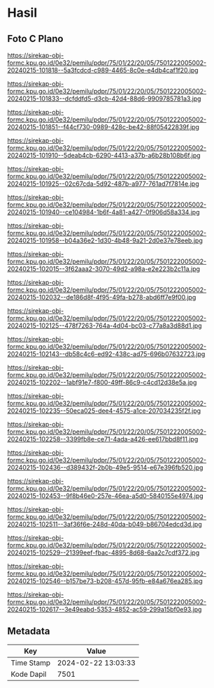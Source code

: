 # Hasil

## Foto C Plano

https://sirekap-obj-formc.kpu.go.id/0e32/pemilu/pdpr/75/01/22/20/05/7501222005002-20240215-101818--5a3fcdcd-c989-4465-8c0e-e4db4caf1f20.jpg

https://sirekap-obj-formc.kpu.go.id/0e32/pemilu/pdpr/75/01/22/20/05/7501222005002-20240215-101833--dcfddfd5-d3cb-42d4-88d6-9909785781a3.jpg

https://sirekap-obj-formc.kpu.go.id/0e32/pemilu/pdpr/75/01/22/20/05/7501222005002-20240215-101851--f44cf730-0989-428c-be42-88f05422839f.jpg

https://sirekap-obj-formc.kpu.go.id/0e32/pemilu/pdpr/75/01/22/20/05/7501222005002-20240215-101910--5deab4cb-6290-4413-a37b-a6b28b108b6f.jpg

https://sirekap-obj-formc.kpu.go.id/0e32/pemilu/pdpr/75/01/22/20/05/7501222005002-20240215-101925--02c67cda-5d92-487b-a977-761ad7f7814e.jpg

https://sirekap-obj-formc.kpu.go.id/0e32/pemilu/pdpr/75/01/22/20/05/7501222005002-20240215-101940--ce104984-1b6f-4a81-a427-0f906d58a334.jpg

https://sirekap-obj-formc.kpu.go.id/0e32/pemilu/pdpr/75/01/22/20/05/7501222005002-20240215-101958--b04a36e2-1d30-4b48-9a21-2d0e37e78eeb.jpg

https://sirekap-obj-formc.kpu.go.id/0e32/pemilu/pdpr/75/01/22/20/05/7501222005002-20240215-102015--3f62aaa2-3070-49d2-a98a-e2e223b2c11a.jpg

https://sirekap-obj-formc.kpu.go.id/0e32/pemilu/pdpr/75/01/22/20/05/7501222005002-20240215-102032--de186d8f-4f95-49fa-b278-abd6ff7e9f00.jpg

https://sirekap-obj-formc.kpu.go.id/0e32/pemilu/pdpr/75/01/22/20/05/7501222005002-20240215-102125--478f7263-764a-4d04-bc03-c77a8a3d88d1.jpg

https://sirekap-obj-formc.kpu.go.id/0e32/pemilu/pdpr/75/01/22/20/05/7501222005002-20240215-102143--db58c4c6-ed92-438c-ad75-696b07632723.jpg

https://sirekap-obj-formc.kpu.go.id/0e32/pemilu/pdpr/75/01/22/20/05/7501222005002-20240215-102202--1abf91e7-f800-49ff-86c9-c4cd12d38e5a.jpg

https://sirekap-obj-formc.kpu.go.id/0e32/pemilu/pdpr/75/01/22/20/05/7501222005002-20240215-102235--50eca025-dee4-4575-a1ce-207034235f2f.jpg

https://sirekap-obj-formc.kpu.go.id/0e32/pemilu/pdpr/75/01/22/20/05/7501222005002-20240215-102258--3399fb8e-ce71-4ada-a426-ee617bbd8f11.jpg

https://sirekap-obj-formc.kpu.go.id/0e32/pemilu/pdpr/75/01/22/20/05/7501222005002-20240215-102436--d389432f-2b0b-49e5-9514-e67e396fb520.jpg

https://sirekap-obj-formc.kpu.go.id/0e32/pemilu/pdpr/75/01/22/20/05/7501222005002-20240215-102453--9f8b46e0-257e-46ea-a5d0-5840155e4974.jpg

https://sirekap-obj-formc.kpu.go.id/0e32/pemilu/pdpr/75/01/22/20/05/7501222005002-20240215-102511--3af36f6e-248d-40da-b049-b86704edcd3d.jpg

https://sirekap-obj-formc.kpu.go.id/0e32/pemilu/pdpr/75/01/22/20/05/7501222005002-20240215-102529--21399eef-fbac-4895-8d68-6aa2c7cdf372.jpg

https://sirekap-obj-formc.kpu.go.id/0e32/pemilu/pdpr/75/01/22/20/05/7501222005002-20240215-102546--b157be73-b208-457d-95fb-e84a676ea285.jpg

https://sirekap-obj-formc.kpu.go.id/0e32/pemilu/pdpr/75/01/22/20/05/7501222005002-20240215-102617--3e49eabd-5353-4852-ac59-299a15bf0e93.jpg


## Metadata

| Key        | Value               |
| ---------- | ------------------- |
| Time Stamp | 2024-02-22 13:03:33 |
| Kode Dapil | 7501                |



